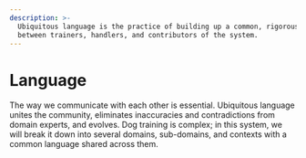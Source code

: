 ```yaml
---
description: >-
  Ubiquitous language is the practice of building up a common, rigorous language
  between trainers, handlers, and contributors of the system.
---
```


# Language

The way we communicate with each other is essential. Ubiquitous language unites the community, eliminates inaccuracies and contradictions from domain experts, and evolves. Dog training is complex; in this system, we will break it down into several domains, sub-domains, and contexts with a common language shared across them.



